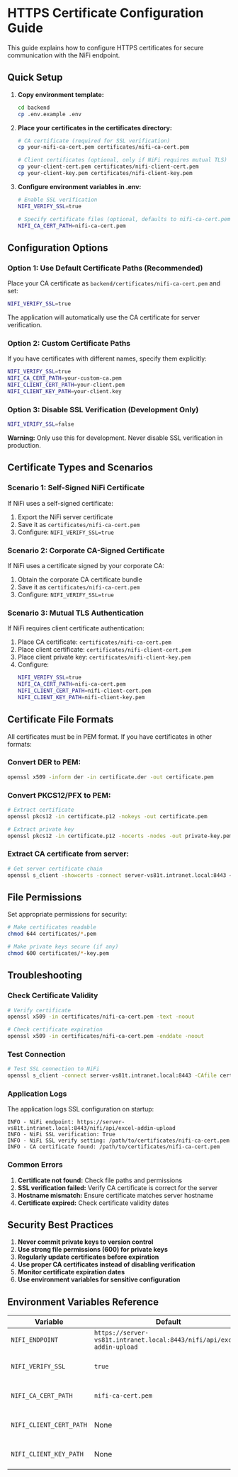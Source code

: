 # HTTPS Certificate Configuration Guide

This guide explains how to configure HTTPS certificates for secure communication with the NiFi endpoint.

## Quick Setup

1. **Copy environment template:**
   ```bash
   cd backend
   cp .env.example .env
   ```

2. **Place your certificates in the certificates directory:**
   ```bash
   # CA certificate (required for SSL verification)
   cp your-nifi-ca-cert.pem certificates/nifi-ca-cert.pem
   
   # Client certificates (optional, only if NiFi requires mutual TLS)
   cp your-client-cert.pem certificates/nifi-client-cert.pem
   cp your-client-key.pem certificates/nifi-client-key.pem
   ```

3. **Configure environment variables in .env:**
   ```bash
   # Enable SSL verification
   NIFI_VERIFY_SSL=true
   
   # Specify certificate files (optional, defaults to nifi-ca-cert.pem)
   NIFI_CA_CERT_PATH=nifi-ca-cert.pem
   ```

## Configuration Options

### Option 1: Use Default Certificate Paths (Recommended)

Place your CA certificate as `backend/certificates/nifi-ca-cert.pem` and set:
```bash
NIFI_VERIFY_SSL=true
```

The application will automatically use the CA certificate for server verification.

### Option 2: Custom Certificate Paths

If you have certificates with different names, specify them explicitly:
```bash
NIFI_VERIFY_SSL=true
NIFI_CA_CERT_PATH=your-custom-ca.pem
NIFI_CLIENT_CERT_PATH=your-client.pem
NIFI_CLIENT_KEY_PATH=your-client.key
```

### Option 3: Disable SSL Verification (Development Only)

```bash
NIFI_VERIFY_SSL=false
```

**Warning:** Only use this for development. Never disable SSL verification in production.

## Certificate Types and Scenarios

### Scenario 1: Self-Signed NiFi Certificate

If NiFi uses a self-signed certificate:
1. Export the NiFi server certificate
2. Save it as `certificates/nifi-ca-cert.pem`
3. Configure: `NIFI_VERIFY_SSL=true`

### Scenario 2: Corporate CA-Signed Certificate

If NiFi uses a certificate signed by your corporate CA:
1. Obtain the corporate CA certificate bundle
2. Save it as `certificates/nifi-ca-cert.pem`
3. Configure: `NIFI_VERIFY_SSL=true`

### Scenario 3: Mutual TLS Authentication

If NiFi requires client certificate authentication:
1. Place CA certificate: `certificates/nifi-ca-cert.pem`
2. Place client certificate: `certificates/nifi-client-cert.pem`
3. Place client private key: `certificates/nifi-client-key.pem`
4. Configure:
   ```bash
   NIFI_VERIFY_SSL=true
   NIFI_CA_CERT_PATH=nifi-ca-cert.pem
   NIFI_CLIENT_CERT_PATH=nifi-client-cert.pem
   NIFI_CLIENT_KEY_PATH=nifi-client-key.pem
   ```

## Certificate File Formats

All certificates must be in PEM format. If you have certificates in other formats:

### Convert DER to PEM:
```bash
openssl x509 -inform der -in certificate.der -out certificate.pem
```

### Convert PKCS12/PFX to PEM:
```bash
# Extract certificate
openssl pkcs12 -in certificate.p12 -nokeys -out certificate.pem

# Extract private key
openssl pkcs12 -in certificate.p12 -nocerts -nodes -out private-key.pem
```

### Extract CA certificate from server:
```bash
# Get server certificate chain
openssl s_client -showcerts -connect server-vs81t.intranet.local:8443 < /dev/null 2>/dev/null | openssl x509 -outform PEM > nifi-server-cert.pem
```

## File Permissions

Set appropriate permissions for security:
```bash
# Make certificates readable
chmod 644 certificates/*.pem

# Make private keys secure (if any)
chmod 600 certificates/*-key.pem
```

## Troubleshooting

### Check Certificate Validity
```bash
# Verify certificate
openssl x509 -in certificates/nifi-ca-cert.pem -text -noout

# Check certificate expiration
openssl x509 -in certificates/nifi-ca-cert.pem -enddate -noout
```

### Test Connection
```bash
# Test SSL connection to NiFi
openssl s_client -connect server-vs81t.intranet.local:8443 -CAfile certificates/nifi-ca-cert.pem
```

### Application Logs

The application logs SSL configuration on startup:
```
INFO - NiFi endpoint: https://server-vs81t.intranet.local:8443/nifi/api/excel-addin-upload
INFO - NiFi SSL verification: True
INFO - NiFi SSL verify setting: /path/to/certificates/nifi-ca-cert.pem
INFO - CA certificate found: /path/to/certificates/nifi-ca-cert.pem
```

### Common Errors

1. **Certificate not found:** Check file paths and permissions
2. **SSL verification failed:** Verify CA certificate is correct for the server
3. **Hostname mismatch:** Ensure certificate matches server hostname
4. **Certificate expired:** Check certificate validity dates

## Security Best Practices

1. **Never commit private keys to version control**
2. **Use strong file permissions (600) for private keys**
3. **Regularly update certificates before expiration**
4. **Use proper CA certificates instead of disabling verification**
5. **Monitor certificate expiration dates**
6. **Use environment variables for sensitive configuration**

## Environment Variables Reference

| Variable | Default | Description |
|----------|---------|-------------|
| `NIFI_ENDPOINT` | `https://server-vs81t.intranet.local:8443/nifi/api/excel-addin-upload` | NiFi upload endpoint URL |
| `NIFI_VERIFY_SSL` | `true` | Enable/disable SSL certificate verification |
| `NIFI_CA_CERT_PATH` | `nifi-ca-cert.pem` | CA certificate file (relative to certificates/) |
| `NIFI_CLIENT_CERT_PATH` | None | Client certificate file (optional) |
| `NIFI_CLIENT_KEY_PATH` | None | Client private key file (optional) |